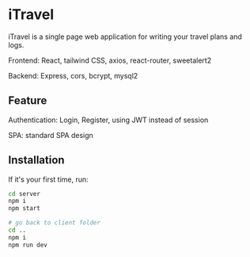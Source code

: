 # iTravel

iTravel is a single page web application for writing your travel plans and logs.

Frontend: React, tailwind CSS, axios, react-router, sweetalert2

Backend: Express, cors, bcrypt, mysql2

## Feature

Authentication: Login, Register, using JWT instead of session

SPA: standard SPA design

## Installation

If it's your first time, run:

```bash
cd server
npm i
npm start

# go back to client folder
cd ..
npm i
npm run dev
```
